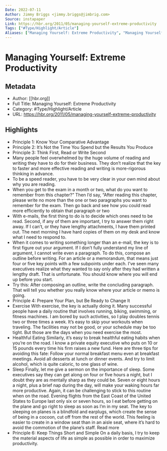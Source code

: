 ```yaml
---
Date: 2022-07-11
Author: Jimmy Briggs <jimmy.briggs@jimbrig.com>
Source: instapaper
Link: https://hbr.org/2011/05/managing-yourself-extreme-productivity
Tags: ["#Type/Highlight/Article"]
Aliases: ["Managing Yourself: Extreme Productivity", "Managing Yourself: Extreme Productivity"]
---
```

# Managing Yourself: Extreme Productivity

## Metadata
- Author: [[hbr.org]]
- Full Title: Managing Yourself: Extreme Productivity
- Category: #Type/Highlight/Article
- URL: https://hbr.org/2011/05/managing-yourself-extreme-productivity

## Highlights
- Principle 1: Know Your Comparative Advantage
- Principle 2: It’s Not the Time You Spend but the Results You Produce
- Principle 3: Think First, Read or Write Second
- Many people feel overwhelmed by the huge volume of reading and writing they have to do for their business. They don’t realize that the key to faster and more effective reading and writing is more-rigorous thinking in advance.
- To be a speed reader, you have to be very clear in your own mind about why you are reading.
- When you get to the exam in a month or two, what do you want to remember from this chapter?” Then I’d say, “After reading this chapter, please write no more than the one or two paragraphs you want to remember for the exam. Then go back and see how you could read more efficiently to obtain that paragraph or two
- With e-mails, the first thing to do is to decide which ones need to be read. Second, if any of them are important, I try to answer them right away. If I can’t, or they have lengthy attachments, I have them printed out. The next morning I have hard copies of them on my desk and know what I need to respond to.
- When it comes to writing something longer than an e-mail, the key is to first figure out your argument. If I don’t fully understand my line of argument, I cannot write even a paragraph. To do this, compose an outline before writing. For an article or a memorandum, that means just four or five key points with a few subpoints under each. I’ve seen many executives realize what they wanted to say only after they had written a lengthy draft. That is unfortunate. You should know where you will end up before you start.
- Try this: After composing an outline, write the concluding paragraph. That will tell you whether you really know where your article or memo is going.
- Principle 4: Prepare Your Plan, but Be Ready to Change It
- Exercise
  With exercise, the key is actually doing it. Many successful people have a daily routine that involves running, biking, swimming, or fitness machines. I am bored by such activities, so I play doubles tennis two or three times a week.
  It’s easy to skip your workouts when traveling. The facilities may not be good, or your schedule may be too tight. But those are the days when you need exercise the most.
- Healthful Eating
  Similarly, it’s easy to break healthful eating habits when you’re on the road. I know a private equity executive who puts on 10 or 15 pounds every time his firm raises a new fund. Here are three tips for avoiding this fate: Follow your normal breakfast menu even at breakfast meetings. Avoid all desserts at lunch or dinner events. And try to limit alcohol, which is quite caloric, to one glass of wine.
- Sleep
  Finally, let me give a sermon on the importance of sleep. Some executives say they can get along on four or five hours a night, but I doubt they are as mentally sharp as they could be. Seven or eight hours a night, plus a brief nap during the day, will make your waking hours far more productive.
  Again, it can be challenging to stick to this routine when on the road. Evening flights from the East Coast of the United States to Europe last only six or seven hours, so I eat before getting on the plane and go right to sleep as soon as I’m in my seat. The key to sleeping on planes is a blindfold and earplugs, which create the sense of being in a cocoon, cut off from the rest of the world. This feeling is easier to create in a window seat than in an aisle seat, where it’s hard to avoid the commotion of the plane’s staff.
  Read more
- Principle 6: Keep Things Short and Simple
  On a daily basis, I try to keep the material aspects of life as simple as possible in order to maximize productivity.
